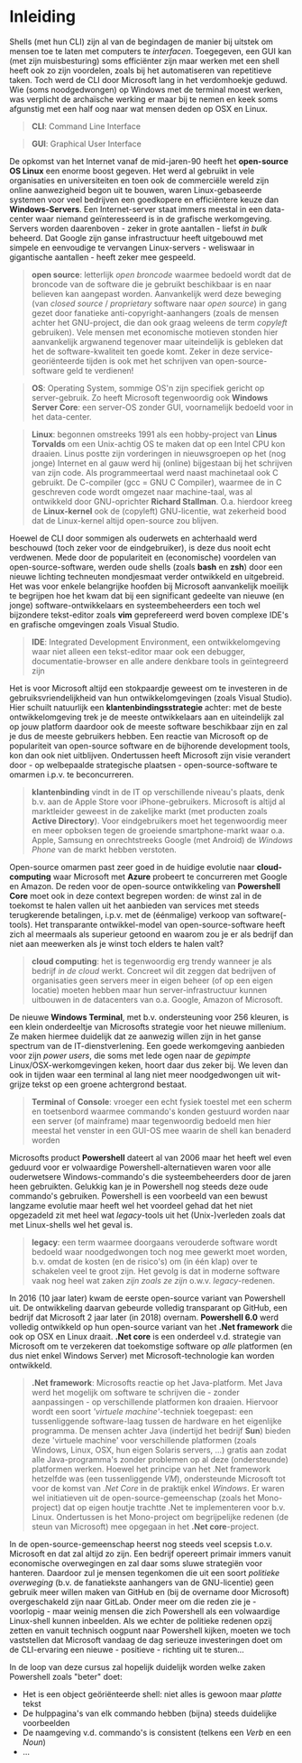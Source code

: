# Inleiding

Shells (met hun CLI) zijn al van de begindagen de manier bij uitstek om mensen toe te laten met computers te *interfacen*. Toegegeven, een GUI kan (met zijn muisbesturing) soms efficiënter zijn maar werken met een shell heeft ook zo zijn voordelen, zoals bij het automatiseren van repetitieve taken. Toch werd de CLI door Microsoft lang in het verdomhoekje geduwd. Wie (soms noodgedwongen) op Windows met de terminal moest werken, was verplicht de archaïsche werking er maar bij te nemen en keek soms afgunstig met een half oog naar wat mensen deden op OSX en Linux.

> **CLI**: Command Line Interface

> **GUI**: Graphical User Interface

De opkomst van het Internet vanaf de mid-jaren-90 heeft het **open-source OS Linux** een enorme boost gegeven. Het werd al gebruikt in vele organisaties en universiteiten en toen ook de commerciële wereld zijn online aanwezigheid begon uit te bouwen, waren Linux-gebaseerde systemen voor veel bedrijven een goedkopere en efficiëntere keuze dan **Windows-Servers**. Een Internet-server staat immers meestal in een data-center waar niemand geïnteresseerd is in de grafische werkomgeving. Servers worden daarenboven - zeker in grote aantallen - liefst *in bulk* beheerd. Dat Google zijn ganse infrastructuur heeft uitgebouwd met simpele en eenvoudige te vervangen Linux-servers - weliswaar in gigantische aantallen - heeft zeker mee gespeeld.

> **open source**: letterlijk *open broncode* waarmee bedoeld wordt dat de broncode van de software die je gebruikt beschikbaar is en naar believen kan aangepast worden. Aanvankelijk werd deze beweging (van *closed source* / *proprietary* software naar *open source*) in gang gezet door fanatieke anti-copyright-aanhangers (zoals de mensen achter het GNU-project, die dan ook graag weleens de term *copyleft* gebruiken). Vele mensen met economische motieven stonden hier aanvankelijk argwanend tegenover maar uiteindelijk is gebleken dat het de software-kwaliteit ten goede komt. Zeker in deze service-georiënteerde tijden is ook met het schrijven van open-source-software geld te verdienen!

> **OS**: Operating System, sommige OS'n zijn specifiek gericht op server-gebruik. Zo heeft Microsoft tegenwoordig ook **Windows Server Core**: een server-OS zonder GUI, voornamelijk bedoeld voor in het data-center.

> **Linux**: begonnen omstreeks 1991 als een hobby-project van **Linus Torvalds** om een Unix-achtig OS te maken dat op een Intel CPU kon draaien. Linus postte zijn vorderingen in nieuwsgroepen op het (nog jonge) Internet en al gauw werd hij (online) bijgestaan bij het schrijven van zijn code. Als programmeertaal werd naast machinetaal ook C gebruikt. De C-compiler (gcc = GNU C Compiler), waarmee de in C geschreven code wordt omgezet naar machine-taal, was al ontwikkeld door GNU-oprichter **Richard Stallman**. O.a. hierdoor kreeg de **Linux-kernel** ook de (copyleft) GNU-licentie, wat zekerheid bood dat de Linux-kernel altijd open-source zou blijven.

Hoewel de CLI door sommigen als ouderwets en achterhaald werd beschouwd (toch zeker voor de eindgebruiker), is deze dus nooit echt verdwenen. Mede door de populariteit en (economische) voordelen van open-source-software, werden oude shells (zoals **bash** en **zsh**) door een nieuwe lichting techneuten mondjesmaat verder ontwikkeld en uitgebreid. Het was voor enkele belangrijke hoofden bij Microsoft aanvankelijk moeilijk te begrijpen hoe het kwam dat bij een significant gedeelte van nieuwe (en jonge) software-ontwikkelaars en systeembeheerders een toch wel bijzondere tekst-editor zoals **vim** geprefereerd werd boven complexe IDE's en grafische omgevingen zoals Visual Studio.

> **IDE**: Integrated Development Environment, een ontwikkelomgeving waar niet alleen een tekst-editor maar ook een debugger, documentatie-browser en alle andere denkbare tools in geïntegreerd zijn

Het is voor Microsoft altijd een stokpaardje geweest om te investeren in de gebruiksvriendelijkheid van hun ontwikkelomgevingen (zoals Visual Studio). Hier schuilt natuurlijk een **klantenbindingsstrategie** achter: met de beste ontwikkelomgeving trek je de meeste ontwikkelaars aan en uiteindelijk zal op jouw platform daardoor ook de meeste software beschikbaar zijn en zal je dus de meeste gebruikers hebben. Een reactie van Microsoft op de populariteit van open-source software en de bijhorende development tools, kon dan ook niet uitblijven. Ondertussen heeft Microsoft zijn visie verandert door - op welbepaalde strategische plaatsen - open-source-software te omarmen i.p.v. te beconcurreren. 

> **klantenbinding** vindt in de IT op verschillende niveau's plaats, denk b.v. aan de Apple Store voor iPhone-gebruikers. Microsoft is altijd al marktleider geweest in de zakelijke markt (met producten zoals **Active Directory**). Voor eindgebruikers moet het tegenwoordig meer en meer opboksen tegen de groeiende smartphone-markt waar o.a. Apple, Samsung en onrechtstreeks Google (met Android) de *Windows Phone* van de markt hebben verstoten.

Open-source omarmen past zeer goed in de huidige evolutie naar **cloud-computing** waar Microsoft met **Azure** probeert te concurreren met Google en Amazon. De reden voor de open-source ontwikkeling van **Powershell Core** moet ook in deze context begrepen worden: de winst zal in de toekomst te halen vallen uit het aanbieden van services met steeds terugkerende betalingen, i.p.v. met de (éénmalige) verkoop van software(-tools). Het transparante ontwikkel-model van open-source-software heeft zich al meermaals als superieur getoond en waarom zou je er als bedrijf dan niet aan meewerken als je winst toch elders te halen valt?

> **cloud computing**: het is tegenwoordig erg trendy wanneer je als bedrijf *in de cloud* werkt. Concreet wil dit zeggen dat bedrijven of organisaties geen servers meer in eigen beheer (of op een eigen locatie) moeten hebben maar hun server-infrastructuur kunnen uitbouwen in de datacenters van o.a. Google, Amazon of Microsoft.

De nieuwe **Windows Terminal**, met b.v. ondersteuning voor 256 kleuren, is een klein onderdeeltje van Microsofts strategie voor het nieuwe millenium. Ze maken hiermee duidelijk dat ze aanwezig willen zijn in het ganse spectrum van de IT-dienstverlening. Een goede werkomgeving aanbieden voor zijn *power users*, die soms met lede ogen naar de *gepimpte* Linux/OSX-werkomgevingen keken, hoort daar dus zeker bij. We leven dan ook in tijden waar een terminal al lang niet meer noodgedwongen uit wit-grijze tekst op een groene achtergrond bestaat.

> **Terminal** of **Console**: vroeger een echt fysiek toestel met een scherm en toetsenbord waarmee commando's konden gestuurd worden naar een server (of mainframe) maar tegenwoordig bedoeld men hier meestal het venster in een GUI-OS mee waarin de shell kan benaderd worden

Microsofts product **Powershell** dateert al van 2006 maar het heeft wel even geduurd voor er volwaardige Powershell-alternatieven waren voor alle ouderwetsere Windows-commando's die systeembeheerders door de jaren heen gebruikten. Gelukkig kan je in Powershell nog steeds deze oude commando's gebruiken. Powershell is een voorbeeld van een bewust langzame evolutie maar heeft wel het voordeel gehad dat het niet opgezadeld zit met heel wat *legacy*-tools uit het (Unix-)verleden zoals dat met Linux-shells wel het geval is.

> **legacy**: een term waarmee doorgaans verouderde software wordt bedoeld waar noodgedwongen toch nog mee gewerkt moet worden, b.v. omdat de kosten (en de risico's) om (in één klap) over te schakelen veel te groot zijn. Het gevolg is dat in moderne software vaak nog heel wat zaken *zijn zoals ze zijn* o.w.v. *legacy*-redenen.

In 2016 (10 jaar later) kwam de eerste open-source variant van Powershell uit. De ontwikkeling daarvan gebeurde volledig transparant op GitHub, een bedrijf dat Microsoft 2 jaar later (in 2018) overnam. **Powershell 6.0** werd volledig ontwikkeld op hun open-source variant van het **.Net framework** die ook op OSX en Linux draait. **.Net core** is een onderdeel v.d. strategie van Microsoft om te verzekeren dat toekomstige software op *alle* platformen (en dus niet enkel Windows Server) met Microsoft-technologie kan worden ontwikkeld.

> **.Net framework**: Microsofts reactie op het Java-platform. Met Java werd het mogelijk om software te schrijven die - zonder aanpassingen - op verschillende platformen kon draaien. Hiervoor wordt een soort *'virtuele machine'*-techniek toegepast: een tussenliggende software-laag tussen de hardware en het eigenlijke programma. De mensen achter Java (indertijd het bedrijf **Sun**) bieden deze 'virtuele machine' voor verschillende platformen (zoals Windows, Linux, OSX, hun eigen Solaris servers, ...) gratis aan zodat alle Java-programma's zonder problemen op al deze (ondersteunde) platformen werken. Hoewel het principe van het .Net framework hetzelfde was (een tussenliggende *VM*), ondersteunde Microsoft tot voor de komst van *.Net Core* in de praktijk enkel *Windows*. Er waren wel initiatieven uit de open-source-gemeenschap (zoals het Mono-project) dat op eigen houtje trachtte .Net te implementeren voor b.v. Linux. Ondertussen is het Mono-project om begrijpelijke redenen (de steun van Microsoft) mee opgegaan in het **.Net core**-project.

In de open-source-gemeenschap heerst nog steeds veel scepsis t.o.v. Microsoft en dat zal altijd zo zijn. Een bedrijf opereert primair immers vanuit economische overwegingen en zal daar soms sluwe strategiën voor hanteren. Daardoor zul je mensen tegenkomen die uit een soort *politieke overweging* (b.v. de fanatiekste aanhangers van de GNU-licentie) geen gebruik meer willen maken van GitHub en (bij de overname door Microsoft) overgeschakeld zijn naar GitLab. Onder meer om die reden zie je - voorlopig - maar weinig mensen die zich Powershell als een volwaardige Linux-shell kunnen inbeelden. Als we echter de politieke redenen opzij zetten en vanuit technisch oogpunt naar Powershell kijken, moeten we toch vaststellen dat Microsoft vandaag de dag serieuze investeringen doet om de CLI-ervaring een nieuwe - positieve - richting uit te sturen...

In de loop van deze cursus zal hopelijk duidelijk worden welke zaken Powershell zoals "beter" doet:

- Het is een object geöriënteerde shell: niet alles is gewoon maar *platte* tekst
- De hulppagina's van elk commando hebben (bijna) steeds duidelijke voorbeelden 
- De naamgeving v.d. commando's is consistent (telkens een *Verb* en een *Noun*)
- ...
